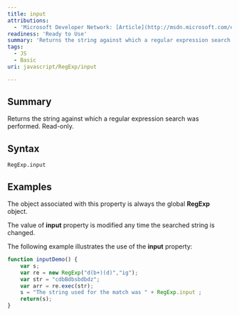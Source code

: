 ```yaml
---
title: input
attributions:
  - 'Microsoft Developer Network: [Article](http://msdn.microsoft.com/en-us/library/ie/dsa56hkc(v=vs.94).aspx)'
readiness: 'Ready to Use'
summary: 'Returns the string against which a regular expression search was performed. Read-only.'
tags:
  - JS
  - Basic
uri: javascript/RegExp/input

---
```

## Summary

Returns the string against which a regular expression search was performed. Read-only.

## Syntax

    RegExp.input

## Examples

The object associated with this property is always the global **RegExp** object.

The value of **input** property is modified any time the searched string is changed.

The following example illustrates the use of the **input** property:

``` js
function inputDemo() {
    var s;
    var re = new RegExp("d(b+)(d)","ig");
    var str = "cdbBdbsbdbdz";
    var arr = re.exec(str);
    s = "The string used for the match was " + RegExp.input ;
    return(s);
}
```

